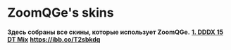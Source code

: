 # ZoomQGe's skins
**Здесь собраны все скины, которые использует ZoomQGe.**
**[1. DDDX 15 DT Mix](https://mega.nz/file/zcwSBbiL#33h5hgaWOC80hEoGiC5AwvsuH6-gijg3IpqnY1j425A)**
**https://ibb.co/T2sbkdq**
